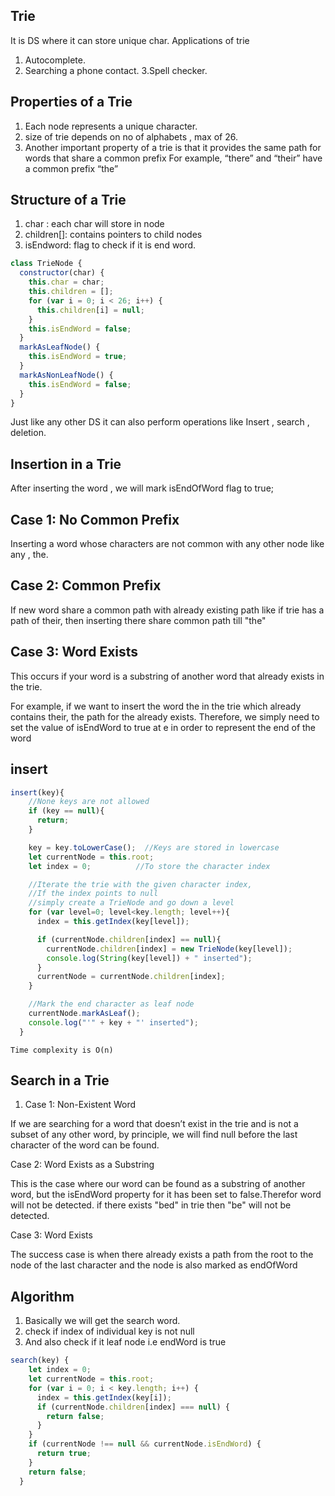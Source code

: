 ## Trie

It is DS where it can store unique char.
Applications of trie

1. Autocomplete.
2. Searching a phone contact.
   3.Spell checker.

## Properties of a Trie

1. Each node represents a unique character.
2. size of trie depends on no of alphabets , max of 26.
3. Another important property of a trie is that it provides the same path for words that share a common prefix
   For example, “there” and “their” have a common prefix “the”

## Structure of a Trie

1. char : each char will store in node
2. children[]: contains pointers to child nodes
3. isEndword: flag to check if it is end word.

```javascript
class TrieNode {
  constructor(char) {
    this.char = char;
    this.children = [];
    for (var i = 0; i < 26; i++) {
      this.children[i] = null;
    }
    this.isEndWord = false;
  }
  markAsLeafNode() {
    this.isEndWord = true;
  }
  markAsNonLeafNode() {
    this.isEndWord = false;
  }
}
```

Just like any other DS it can also perform operations like Insert , search , deletion.

## Insertion in a Trie

After inserting the word , we will mark isEndOfWord flag to true;

## Case 1: No Common Prefix

Inserting a word whose characters are not common with any other node like
any , the.

## Case 2: Common Prefix

If new word share a common path with already existing path like if trie has a path of their, then inserting there share common path till "the"

## Case 3: Word Exists

This occurs if your word is a substring of another word that already exists in the trie.

For example, if we want to insert the​ word the in the trie which already contains their, the path for the already exists. Therefore, we simply need to set the value of isEndWord to true at e in order to represent the end of the word

## insert

```javascript
insert(key){
    //None keys are not allowed
    if (key == null){
      return;
    }

    key = key.toLowerCase();  //Keys are stored in lowercase
    let currentNode = this.root;
    let index = 0;          //To store the character index

    //Iterate the trie with the given character index,
    //If the index points to null
    //simply create a TrieNode and go down a level
    for (var level=0; level<key.length; level++){
      index = this.getIndex(key[level]);

      if (currentNode.children[index] == null){
        currentNode.children[index] = new TrieNode(key[level]);
        console.log(String(key[level]) + " inserted");
      }
      currentNode = currentNode.children[index];
    }

    //Mark the end character as leaf node
    currentNode.markAsLeaf();
    console.log("'" + key + "' inserted");
  }

```

```
Time complexity is O(n)
```

## Search in a Trie

1. Case 1: Non-Existent Word

If we are searching for a word that doesn’t exist in the trie and is not a subset of any other word, by principle, we will find null before the last character of the word can be found.

Case 2: Word Exists as a Substring

This is the case where our word can be found as a substring of another word, but the isEndWord property for it has been set to false.Therefor word will not be detected.
if there exists "bed" in trie then "be" will not be detected.

Case 3: Word Exists

The success case is when there already exists a path from the root to the node of the last character and the node is also marked as endOfWord

## Algorithm

1. Basically we will get the search word.
2. check if index of individual key is not null
3. And also check if it leaf node i.e endWord is true

```javascript
search(key) {
    let index = 0;
    let currentNode = this.root;
    for (var i = 0; i < key.length; i++) {
      index = this.getIndex(key[i]);
      if (currentNode.children[index] === null) {
        return false;
      }
    }
    if (currentNode !== null && currentNode.isEndWord) {
      return true;
    }
    return false;
  }
```
